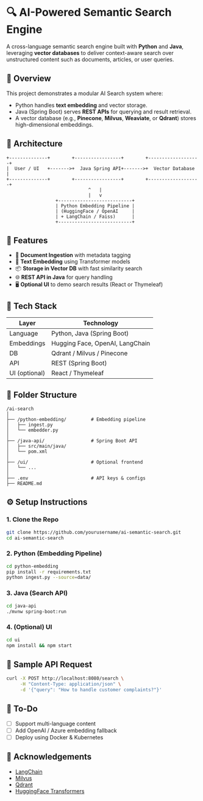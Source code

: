 
# 🔍 AI-Powered Semantic Search Engine

A cross-language semantic search engine built with **Python** and **Java**, leveraging **vector databases** to deliver context-aware search over unstructured content such as documents, articles, or user queries.

## 🧠 Overview

This project demonstrates a modular AI Search system where:

- Python handles **text embedding** and vector storage.
- Java (Spring Boot) serves **REST APIs** for querying and result retrieval.
- A vector database (e.g., **Pinecone**, **Milvus**, **Weaviate**, or **Qdrant**) stores high-dimensional embeddings.

## 📐 Architecture

```
+--------------+        +-----------------+        +-------------------+
|  User / UI   +------->+  Java Spring API+------->+  Vector Database  |
+--------------+        +-----------------+        +-------------------+
                              ^   |
                              |   v
                  +---------------------------+
                  | Python Embedding Pipeline |
                  | (HuggingFace / OpenAI     |
                  | + LangChain / Faiss)      |
                  +---------------------------+
```

## 🚀 Features

- 🧾 **Document Ingestion** with metadata tagging
- 🔢 **Text Embedding** using Transformer models
- 📦 **Storage in Vector DB** with fast similarity search
- 🌐 **REST API in Java** for query handling
- 🖥️ **Optional UI** to demo search results (React or Thymeleaf)

## 🧰 Tech Stack

| Layer       | Technology                     |
|-------------|---------------------------------|
| Language    | Python, Java (Spring Boot)     |
| Embeddings  | Hugging Face, OpenAI, LangChain|
| DB          | Qdrant / Milvus / Pinecone     |
| API         | REST (Spring Boot)             |
| UI (optional)| React / Thymeleaf              |

## 📄 Folder Structure

```
/ai-search
│
├── /python-embedding/         # Embedding pipeline
│   ├── ingest.py
│   └── embedder.py
│
├── /java-api/                 # Spring Boot API
│   ├── src/main/java/
│   └── pom.xml
│
├── /ui/                       # Optional frontend
│   └── ...
│
├── .env                       # API keys & configs
├── README.md
```

## ⚙️ Setup Instructions

### 1. Clone the Repo

```bash
git clone https://github.com/yourusername/ai-semantic-search.git
cd ai-semantic-search
```

### 2. Python (Embedding Pipeline)

```bash
cd python-embedding
pip install -r requirements.txt
python ingest.py --source=data/
```

### 3. Java (Search API)

```bash
cd java-api
./mvnw spring-boot:run
```

### 4. (Optional) UI

```bash
cd ui
npm install && npm start
```

## 🧪 Sample API Request

```bash
curl -X POST http://localhost:8080/search \
     -H "Content-Type: application/json" \
     -d '{"query": "How to handle customer complaints?"}'
```

## 📝 To-Do

- [ ] Support multi-language content
- [ ] Add OpenAI / Azure embedding fallback
- [ ] Deploy using Docker & Kubernetes

## 🙌 Acknowledgements

- [LangChain](https://github.com/langchain-ai/langchain)
- [Milvus](https://milvus.io/)
- [Qdrant](https://qdrant.tech/)
- [HuggingFace Transformers](https://huggingface.co/transformers/)
